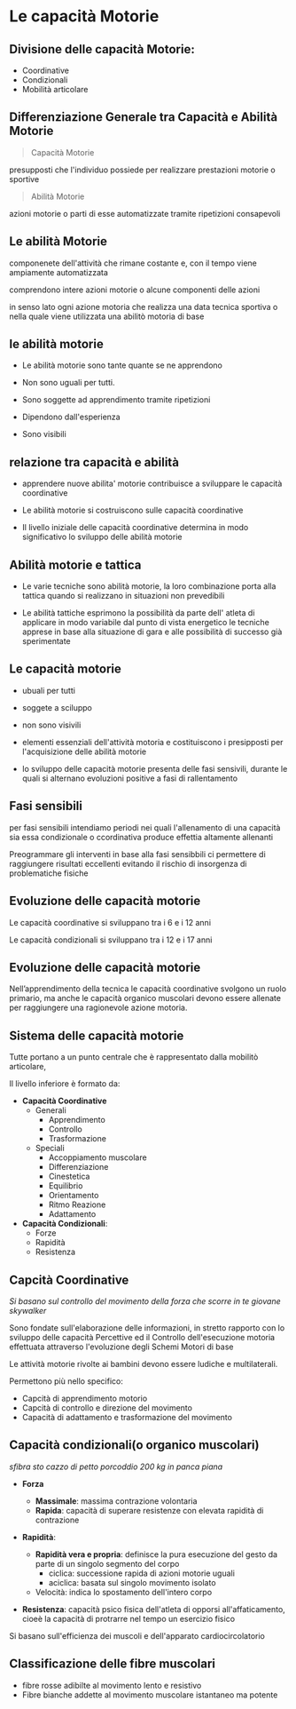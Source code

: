 # Le capacità Motorie

## Divisione delle capacità Motorie:
- Coordinative
- Condizionali
- Mobilità articolare

## Differenziazione Generale tra Capacità e Abilità Motorie

> Capacità Motorie

presupposti che l'individuo possiede per realizzare prestazioni motorie o sportive

> Abilità Motorie
 
azioni motorie o parti di esse automatizzate tramite ripetizioni consapevoli

## Le abilità Motorie

componenete dell'attività che rimane costante e, con il tempo viene ampiamente automatizzata

comprendono intere azioni motorie o alcune componenti delle azioni

in senso lato ogni azione motoria che realizza una data tecnica sportiva o nella quale viene utilizzata una abilitò motoria di base

## le abilità motorie

- Le abilità motorie sono tante quante se ne apprendono

- Non sono uguali per tutti.

- Sono soggette ad apprendimento tramite ripetizioni

- Dipendono dall'esperienza

- Sono visibili

## relazione tra capacità e abilità
- apprendere nuove abilita' motorie contribuisce a sviluppare le capacità coordinative

- Le abilità motorie si costruiscono sulle capacità coordinative

- Il livello iniziale delle capacità coordinative determina in modo significativo lo sviluppo delle abilità motorie 

## Abilità motorie e tattica
- Le varie tecniche sono abilità motorie, la loro combinazione porta alla tattica quando si realizzano in situazioni non prevedibili

- Le abilità tattiche esprimono la possibilità da parte dell' atleta di applicare in modo variabile dal punto di vista energetico le tecniche apprese in base alla situazione di gara e alle possibilità di successo già sperimentate

## Le capacità motorie
- ubuali per tutti
- soggete a sciluppo 
- non sono visivili

- elementi essenziali dell'attività motoria e costituiscono i presipposti per l'acquisizione delle abilità motorie

- lo sviluppo delle capacità motorie presenta delle fasi sensivili, durante le quali si alternano evoluzioni positive a fasi di rallentamento

## Fasi sensibili 

per fasi sensibili intendiamo periodi nei quali l'allenamento di una capacità sia essa condizionale o ccordinativa produce effettia altamente allenanti

Preogrammare gli interventi in base alla fasi sensibbili ci permettere di raggiungere risultati eccellenti evitando il rischio di insorgenza di problematiche fisiche

## Evoluzione delle capacità motorie

Le capacità coordinative si sviluppano tra i 6 e i 12 anni

Le capacità condizionali si sviluppano tra i 12 e i 17 anni

## Evoluzione delle capacità motorie

Nell’apprendimento della tecnica le capacità coordinative svolgono un ruolo primario, ma anche le capacità organico muscolari devono essere allenate per raggiungere una ragionevole azione motoria.

## Sistema delle capacità motorie

Tutte portano a un punto centrale che è rappresentato dalla mobilitò articolare,

Il livello inferiore è formato da:
- **Capacità Coordinative**
	- Generali
		- Apprendimento
		- Controllo
		- Trasformazione
	- Speciali
		- Accoppiamento muscolare
		- Differenziazione
		- Cinestetica
		- Equilibrio
		- Orientamento
		- Ritmo Reazione
		- Adattamento
- **Capacità Condizionali**:
	- Forze
	- Rapidità 
	- Resistenza


## Capcità Coordinative

*Si basano sul controllo del movimento della forza che scorre in te giovane skywalker*

Sono fondate sull'elaborazione delle informazioni, in stretto rapporto con lo sviluppo delle capacità Percettive ed il Controllo dell'esecuzione motoria effettuata attraverso l'evoluzione degli Schemi Motori di base

Le attività motorie rivolte ai bambini devono essere ludiche e multilaterali.

Permettono più nello specifico:
- Capcità di apprendimento motorio
- Capcità di controllo e direzione del movimento
- Capacità di adattamento e trasformazione del movimento

## Capacità condizionali(o organico muscolari)

*sfibra sto cazzo di petto porcoddio 200 kg in panca piana*

- **Forza**
	- **Massimale**: massima contrazione volontaria
	- **Rapida**: capacità di superare resistenze con elevata rapidità di contrazione
	
- **Rapidità**:
	- **Rapidità vera e propria**: definisce la pura esecuzione del gesto da parte di un singolo segmento del corpo
		- ciclica: successione rapida di azioni motorie uguali
		- aciclica: basata sul singolo movimento isolato
	- Velocità: indica lo spostamento dell'intero corpo
- **Resistenza**: capacità psico fisica dell'atleta di opporsi all'affaticamento, cioeè la capacità di protrarre nel tempo un esercizio fisico

Si basano sull'efficienza dei muscoli e dell'apparato cardiocircolatorio

## Classificazione delle fibre muscolari

- fibre rosse adibilte al movimento lento e resistivo
- Fibre bianche addette al movimento muscolare istantaneo ma potente
<!--stackedit_data:
eyJoaXN0b3J5IjpbLTEwMDM2MzExOTgsMTg5Mzg1Nzg3M119
-->